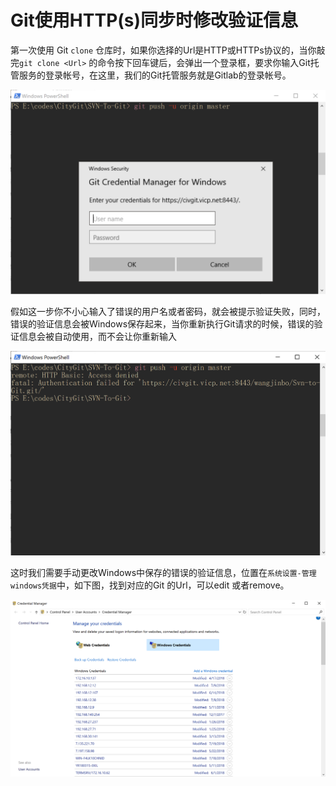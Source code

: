 # Git使用HTTP(s)同步时修改验证信息

第一次使用 Git `clone` 仓库时，如果你选择的Url是HTTP或HTTPs协议的，当你敲完`git clone <Url>` 的命令按下回车键后，会弹出一个登录框，要求你输入Git托管服务的登录帐号，在这里，我们的Git托管服务就是Gitlab的登录帐号。

![1534473453318](imgs/1534473453318.png)



假如这一步你不小心输入了错误的用户名或者密码，就会被提示验证失败，同时，错误的验证信息会被Windows保存起来，当你重新执行Git请求的时候，错误的验证信息会被自动使用，而不会让你重新输入

![1534473654966](imgs/1534473654966.png)



这时我们需要手动更改Windows中保存的错误的验证信息，位置在`系统设置-管理windows凭据`中，如下图，找到对应的Git 的Url，可以edit 或者remove。

![1534474039434](imgs/1534474039434.png)

